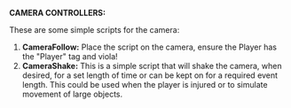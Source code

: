 **CAMERA CONTROLLERS:**

These are some simple scripts for the camera:

 1. **CameraFollow:** Place the script on the camera, ensure the Player has the "Player" tag and viola!
 2. **CameraShake:** This is a simple script that will shake the camera, when desired, for a set length of time
    or can be kept on for a required event length. This could be used when the player is injured or to simulate
    movement of large objects.
